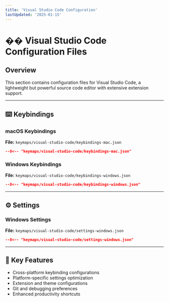 ```yaml
---
title: 'Visual Studio Code Configuration'
lastUpdated: '2025-01-15'
---
```


# �� Visual Studio Code Configuration Files

## Overview
This section contains configuration files for Visual Studio Code, a lightweight but powerful source code editor with extensive extension support.

---

## ⌨️ Keybindings

### macOS Keybindings
**File:** `keymaps/visual-studio-code/keybindings-mac.json`

```json
--8<-- "keymaps/visual-studio-code/keybindings-mac.json"
```

### Windows Keybindings
**File:** `keymaps/visual-studio-code/keybindings-windows.json`

```json
--8<-- "keymaps/visual-studio-code/keybindings-windows.json"
```

---

## ⚙️ Settings

### Windows Settings
**File:** `keymaps/visual-studio-code/settings-windows.json`

```json
--8<-- "keymaps/visual-studio-code/settings-windows.json"
```

---

## 🔧 Key Features
- Cross-platform keybinding configurations
- Platform-specific settings optimization
- Extension and theme configurations
- Git and debugging preferences
- Enhanced productivity shortcuts